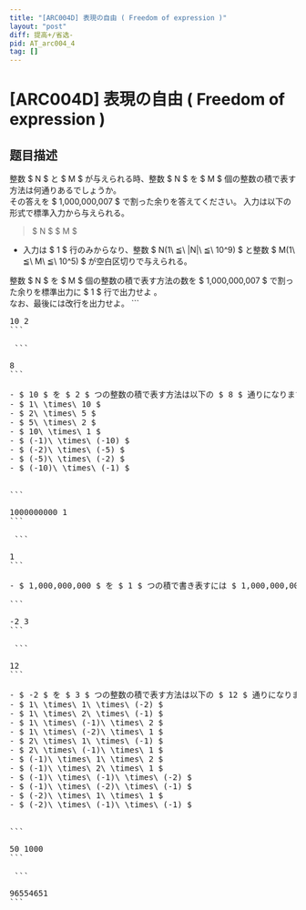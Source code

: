 ```yaml
---
title: "[ARC004D] 表現の自由 ( Freedom of expression )"
layout: "post"
diff: 提高+/省选-
pid: AT_arc004_4
tag: []
---
```


# [ARC004D] 表現の自由 ( Freedom of expression )

## 题目描述

[problemUrl]: https://atcoder.jp/contests/arc004/tasks/arc004_4

整数 $ N $ と $ M $ が与えられる時、整数 $ N $ を $ M $ 個の整数の積で表す方法は何通りあるでしょうか。  
 その答えを $ 1,000,000,007 $ で割った余りを答えてください。 入力は以下の形式で標準入力から与えられる。

> $ N $ $ M $

- 入力は $ 1 $ 行のみからなり、整数 $ N(1\ ≦\ |N|\ ≦\ 10^9) $ と整数 $ M(1\ ≦\ M\ ≦\ 10^5) $ が空白区切りで与えられる。
 
 整数 $ N $ を $ M $ 個の整数の積で表す方法の数を $ 1,000,000,007 $ で割った余りを標準出力に $ 1 $ 行で出力せよ 。  
 なお、最後には改行を出力せよ。 ```
<pre class="prettyprint linenums">
10 2
```

 ```
<pre class="prettyprint linenums">
8
```

- $ 10 $ を $ 2 $ つの整数の積で表す方法は以下の $ 8 $ 通りになります。
- $ 1\ \times\ 10 $
- $ 2\ \times\ 5 $
- $ 5\ \times\ 2 $
- $ 10\ \times\ 1 $
- $ (-1)\ \times\ (-10) $
- $ (-2)\ \times\ (-5) $
- $ (-5)\ \times\ (-2) $
- $ (-10)\ \times\ (-1) $
 

```
<pre class="prettyprint linenums">
1000000000 1
```

 ```
<pre class="prettyprint linenums">
1
```

- $ 1,000,000,000 $ を $ 1 $ つの積で書き表すには $ 1,000,000,000 $ と書くしか無いので、$ 1 $ 通りになります。

```
<pre class="prettyprint linenums">
-2 3
```

 ```
<pre class="prettyprint linenums">
12
```

- $ -2 $ を $ 3 $ つの整数の積で表す方法は以下の $ 12 $ 通りになります。
- $ 1\ \times\ 1\ \times\ (-2) $
- $ 1\ \times\ 2\ \times\ (-1) $
- $ 1\ \times\ (-1)\ \times\ 2 $
- $ 1\ \times\ (-2)\ \times\ 1 $
- $ 2\ \times\ 1\ \times\ (-1) $
- $ 2\ \times\ (-1)\ \times\ 1 $
- $ (-1)\ \times\ 1\ \times\ 2 $
- $ (-1)\ \times\ 2\ \times\ 1 $
- $ (-1)\ \times\ (-1)\ \times\ (-2) $
- $ (-1)\ \times\ (-2)\ \times\ (-1) $
- $ (-2)\ \times\ 1\ \times\ 1 $
- $ (-2)\ \times\ (-1)\ \times\ (-1) $
 

```
<pre class="prettyprint linenums">
50 1000
```

 ```
<pre class="prettyprint linenums">
96554651
```

